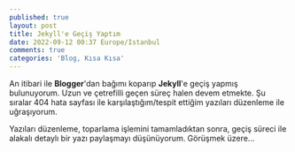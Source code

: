 ```yaml
---
published: true
layout: post
title: Jekyll'e Geçiş Yaptım
date: 2022-09-12 00:37 Europe/Istanbul
comments: true
categories: 'Blog, Kısa Kısa'
---
```

An itibari ile **Blogger**'dan bağımı koparıp **Jekyll**'e geçiş yapmış bulunuyorum. Uzun ve çetrefilli geçen süreç halen devem etmekte. Şu sıralar 404 hata sayfası ile karşılaştığım/tespit ettiğim yazıları düzenleme ile uğraşıyorum.

Yazıları düzenleme, toparlama işlemini tamamladıktan sonra, geçiş süreci ile alakalı detaylı bir yazı paylaşmayı düşünüyorum. Görüşmek üzere...

